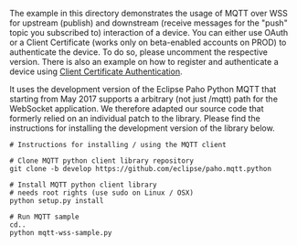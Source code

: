 The example in this directory demonstrates the usage of MQTT over WSS for
upstream (publish) and downstream (receive messages for the "push" topic you
subscribed to) interaction of a device. You can either use  OAuth or a Client
Certificate (works only on beta-enabled accounts on PROD) to authenticate the
device. To do so, please uncomment the respective version. There is also an
example on how to register and authenticate a device using [Client Certificate
Authentication](../../auth).

It uses the development version of the Eclipse Paho Python MQTT that starting
from May 2017 supports a arbitrary (not just /mqtt) path for the WebSocket
application. We therefore adapted our source code that formerly relied on an
individual patch to the library. Please find the instructions for installing
the development version of the library below. 

```
# Instructions for installing / using the MQTT client

# Clone MQTT python client library repository
git clone -b develop https://github.com/eclipse/paho.mqtt.python

# Install MQTT python client library
# needs root rights (use sudo on Linux / OSX)
python setup.py install

# Run MQTT sample
cd..
python mqtt-wss-sample.py
```

